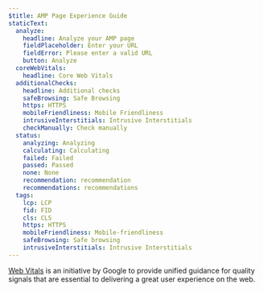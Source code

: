 ```yaml
---
$title: AMP Page Experience Guide
staticText:
  analyze:
    headline: Analyze your AMP page
    fieldPlaceholder: Enter your URL
    fieldError: Please enter a valid URL
    button: Analyze
  coreWebVitals:
    headline: Core Web Vitals
  additionalChecks:
    headline: Additional checks
    safeBrowsing: Safe Browsing
    https: HTTPS
    mobileFriendliness: Mobile Friendliness
    intrusiveInterstitials: Intrusive Interstitials
    checkManually: Check manually
  status:
    analyzing: Analyzing
    calculating: Calculating
    failed: Failed
    passed: Passed
    none: None
    recommendation: recommendation
    recommendations: recommendations
  tags:
    lcp: LCP
    fid: FID
    cls: CLS
    https: HTTPS
    mobileFriendliness: Mobile-friendliness
    safeBrowsing: Safe browsing
    intrusiveInterstitials: Intrusive Interstitials
---
```


[Web Vitals](https://web.dev/vitals/) is an initiative by
Google to provide unified guidance for quality signals that are essential
to delivering a great user experience on the web.
